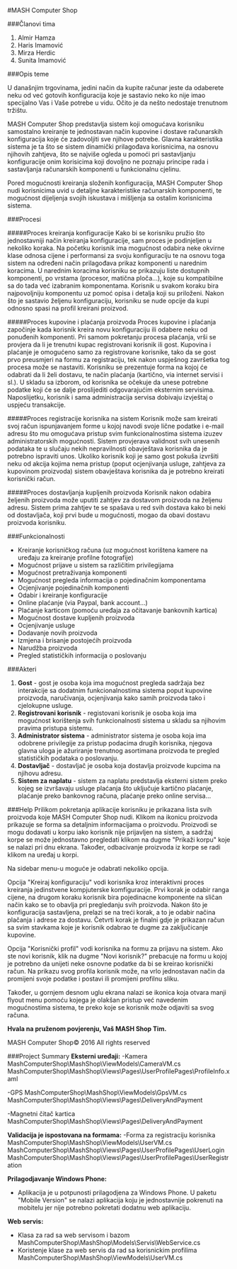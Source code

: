 ﻿#MASH Computer Shop

###Članovi tima
1. Almir Hamza
2. Haris Imamović
3. Mirza Herdic
4. Sunita Imamović

###Opis teme

U današnjim trgovinama, jedini način da kupite računar jeste da odaberete neku od već gotovih  konfiguracija koje je sastavio neko ko nije imao specijalno Vas i Vaše potrebe u vidu. Očito je da nešto nedostaje trenutnom tržištu.

MASH Computer Shop predstavlja sistem koji omogućava korisniku samostalno kreiranje te jednostavan način kupovine i dostave računarskih konfiguracija koje će zadovoljiti sve njihove potrebe. Glavna karakteristika sistema je ta što se sistem dinamički prilagođava korisnicima, na osnovu njihovih zahtjeva, što se najviše ogleda u pomoći pri sastavljanju konfiguracije onim korisicima koji dovoljno ne poznaju principe rada i sastavljanja računarskih komponenti u funkcionalnu cjelinu.

Pored mogućnosti kreiranja složenih konfiguracija, MASH Computer Shop nudi korisnicima uvid u detaljne karakteristike računarskih komponenti, te mogućnost dijeljenja svojih iskustava i mišljenja sa ostalim korisnicima sistema.


###Procesi

#####Proces kreiranja konfiguracije
Kako bi se korisniku pružio što jednostavniji način kreiranja konfiguracije, sam proces je podinjeljen u nekoliko koraka. Na početku korisnik ima mogućnost odabira neke okvirne klase odnosa cijene i performansi za svoju konfiguraciju te na osnovu toga sistem na određeni način prilagođava prikaz komponenti u narednim koracima. U narednim koracima korisniku se prikazuju liste dostupnih komponenti, po vrstama (procesor, matična ploča...), koje su kompatibilne sa do tada već izabranim komponentama. Korisnik u svakom koraku bira najpovoljniju komponentu uz pomoć opisa i detalja koji su priloženi. Nakon što je sastavio željenu konfiguraciju, korisniku se nude opcije da kupi odnosno spasi na profil kreirani proizvod.  

#####Proces kupovine i plaćanja proizvoda
Proces kupovine i plaćanja započinje kada korisnik kreira novu konfiguraciju ili odabere neku od ponuđenih komponenti. Pri samom pokretanju procesa plaćanja, vrši se provjera da li je trenutni kupac registrovani korisnik ili gost. Kupovina i plaćanje je omogućeno samo za registrovane korisnike, tako da se gost prvo preusmjeri na formu za registraciju, tek nakon uspješnog završetka tog procesa može se nastaviti. Korisniku se prezentuje forma na kojoj će odabrati da li želi dostavu, te način plaćanja (kartično, via internet servisi i sl.). U skladu sa izborom, od korisnika se očekuje da unese potrebne podatke koji će se dalje proslijediti odgovarajućim eksternim servisima. Naposlijetku, korisnik i sama administracija servisa dobivaju izvještaj o uspjeću transakcije. 

#####Proces registracije korisnika na sistem
Korisnik može sam kreirati svoj račun ispunjavanjem forme u kojoj navodi svoje lične podatke i e-mail adresu što mu omogućava pristup svim funkcionalnostima sistema izuzev administratorskih mogućnosti. Sistem provjerava validnost svih unesenih podataka te u slučaju nekih nepravilnosti obavještava korisnika da je potrebno ispraviti unos. Ukoliko korisnik koji je samo gost pokuša izvršiti neku od akcija kojima nema pristup (poput ocjenjivanja usluge, zahtjeva za kupovinom proizvoda) sistem obavještava korisnika da je potrebno kreirati korisnički račun.

#####Proces dostavljanja kupljenih proizvoda
Korisnik nakon odabira željenih proizvoda može uputiti zahtjev za dostavom proizvoda na željenu adresu. Sistem prima zahtjev te se spašava u red svih dostava kako bi neki od dostavljača, koji prvi bude u mogućnosti, mogao da obavi dostavu proizvoda korisniku.


###Funkcionalnosti 

- Kreiranje korisničkog računa (uz mogućnost korištena kamere na uređaju za kreiranje profilne fotografije)
- Mogućnost prijave u sistem sa različitim privilegijama 
- Mogućnost pretraživanja komponenti
- Mogućnost pregleda informacija o pojedinačnim komponentama
- Ocjenjivanje pojedinačnih komponenti
- Odabir i kreiranje konfiguracije
- Online plaćanje (via Paypal, bank account...)
- Plaćanje karticom (pomoću uređaja za očitavanje bankovnih kartica)
- Mogućnost dostave kupljenih proizvoda
- Ocjenjivanje usluge
- Dodavanje novih proizvoda
- Izmjena i brisanje postojećih proizvoda
- Narudžba proizvoda 
- Pregled statističkih informacija o poslovanju


###Akteri

1. **Gost** - gost je osoba koja ima mogućnost pregleda sadržaja bez interakcije sa dodatnim funkcionalnostima sistema poput kupovine proizvoda, naručivanja, ocjenjivanja kako samih proizvoda tako i cjelokupne usluge.
2. **Registrovani korisnik** - registovani korisnik je osoba koja ima mogućnost korištenja svih funkcionalnosti sistema u skladu sa njihovim pravima pristupa sistemu.
3. **Administrator sistema** - administrator sistema je osoba koja ima odobrene privilegije za pristup podacima drugih korisnika, njegova glavna uloga je ažuriranje trenutnog asortimana proizvoda te pregled statističkih podataka o poslovanju.
4. **Dostavljač** - dostavljač je osoba koja dostavlja proizvode kupcima na njihovu adresu.
5. **Sistem za naplatu** - sistem za naplatu predstavlja eksterni sistem preko kojeg se izvršavaju usluge plaćanja što uključuje kartično plaćanje, plaćanje preko bankovnog računa, plaćanje preko online servisa...


###Help
Prilikom pokretanja aplikacije korisniku je prikazana lista svih proizvoda koje MASH Computer Shop nudi. Klikom na ikonicu proizvoda prikazuje se forma sa detaljnim informacijama o proizvodu. Proizvodi se mogu dodavati u korpu iako korisnik nije prijavljen na sistem, a sadržaj korpe se može jednostavno pregledati klikom na dugme "Prikaži korpu" koje se nalazi pri dnu ekrana. Također, odbacivanje proizvoda iz korpe se radi klikom na uređaj u korpi. 

Na sidebar menu-u moguće je odabrati nekoliko opcija. 

Opcija "Kreiraj konfiguraciju" vodi korisnika kroz interaktivni proces kreiranja jedinstvene kompjuterske komfiguracije. Prvi korak je odabir ranga cijene, na drugom koraku korisnik bira pojedinacne komponente na sličan način kako se to obavlja pri pregledanju svih proizvoda. Nakon što je konfiguracija sastavljena, prelazi se na treći korak, a to je odabir načina plačanja i adrese za dostavu. Četvrti korak je finalni gdje je prikazan račun sa svim stavkama koje je korisnik odabrao te dugme za zaključicanje kupovine. 

Opcija "Korisnički profil" vodi korisnika na formu za prijavu na sistem. Ako ste novi korisnik, klik na dugme "Novi korisnik?" prebacuje na formu u kojoj je potrebno da unijeti neke osnovne podatke da bi se kreirao korisnički račun. 
Na prikazu svog profila korisnik može, na vrlo jednostavan način da promijeni svoje podatke i postavi ili promijeni profilnu sliku.

Također, u gornjem desnom uglu ekrana nalazi se ikonica koja otvara manji flyout menu pomoću kojega je olakšan pristup već navedenim mogućnostima sistema, te preko koje se korisnik može odjaviti sa svog računa.

**Hvala na pruženom povjerenju, Vaš MASH Shop Tim.**

MASH Computer Shop© 2016
All rights reserved


###Project Summary
**Eksterni uređaji:**
-Kamera
MashComputerShop\MashShop\ViewModels\CameraVM.cs
MashComputerShop\MashShop\Views\Pages\UserProfilePages\ProfileInfo.xaml

-GPS
MashComputerShop\MashShop\ViewModels\GpsVM.cs
MashComputerShop\MashShop\Views\Pages\DeliveryAndPayment

-Magnetni čitač kartica
MashComputerShop\MashShop\Views\Pages\DeliveryAndPayment

**Validacija je ispostovana na formama:**
-Forma za registraciju korisnika
MashComputerShop\MashShop\ViewModels\UserVM.cs
MashComputerShop\MashShop\Views\Pages\UserProfilePages\UserLogin
MashComputerShop\MashShop\Views\Pages\UserProfilePages\UserRegistration

**Prilagodjavanje Windows Phone:**
- Aplikacija je u potpunosti prilagodjena za Windows Phone. U paketu "Mobile Version" se nalazi aplikacija koju je jednostavnije pokrenuti na mobitelu jer nije potrebno pokretati dodatnu web aplikaciju.

**Web servis:**
- Klasa za rad sa web servisom i bazom 
MashComputerShop\MashShop\Models\Servis\WebService.cs
- Koristenje klase za web servis da rad sa korisnickim profilima
MashComputerShop\MashShop\ViewModels\UserVM.cs
